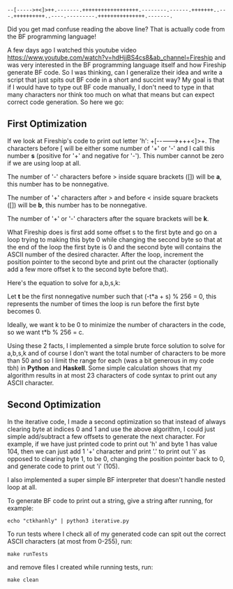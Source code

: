 ```
--[----->+<]>++.-------.++++++++++++++++++.--------.------.+++++++..---.++++++++++..----.---------.+++++++++++++++.-------.
```

Did you get mad confuse reading the above line? That is actually code from the BF programming language!

A few days ago I watched this youtube video https://www.youtube.com/watch?v=hdHjjBS4cs8&ab_channel=Fireship and was very interested in the BF programming language itself and how Fireship generate BF code. So I was thinking, can I generalize their idea and write a script that just spits out BF code in a short and succint way? My goal is that if I would have to type out BF code manually, I don't need to type in that many characters nor think too much on what that means but can expect correct code generation. So here we go:

## First Optimization

If we look at Fireship's code to print out letter 'h':
+[----->+++<]>+.
The characters before [ will be either some number of '+' or '-' and I call this number **s** (positive for '+' and negative for '-'). This number cannot be zero if we are using loop at all.

The number of '-' characters before > inside square brackets ([]) will be **a**, this number has to be nonnegative.

The number of '+' characters after > and before < inside square brackets ([]) will be **b**, this number has to be nonnegative.

The number of '+' or '-' characters after the square brackets will be **k**.

What Fireship does is first add some offset s to the first byte and go on a loop trying to making this byte 0 while changing the second byte so that at the end of the loop the first byte is 0 and the second byte will contains the ASCII number of the desired character. After the loop, increment the position pointer to the second byte and print out the character (optionally add a few more offset k to the second byte before that).

Here's the equation to solve for a,b,s,k:

Let **t** be the first nonnegative number such that (-t*a + s) % 256 = 0, this represents the number of times the loop is run before the first byte becomes 0.

Ideally, we want k to be 0 to minimize the number of characters in the code, so we want t*b % 256 = c.

Using these 2 facts, I implemented a simple brute force solution to solve for a,b,s,k and of course I don't want the total number of characters to be more than 50 and so I limit the range for each (was a bit generous in my code tbh) in **Python** and **Haskell**. Some simple calculation shows that my algorithm results in at most 23 characters of code syntax to print out any ASCII character.


## Second Optimization

In the iterative code, I made a second optimization so that instead of always clearing byte at indices 0 and 1 and use the above algorithm, I could just simple add/subtract a few offsets to generate the next character. For example, if we have just printed code to print out 'h' and byte 1 has value 104, then we can just add 1 '+' character and print '.' to print out 'i' as opposed to clearing byte 1, to be 0, changing the position pointer back to 0, and generate code to print out 'i' (105).

I also implemented a super simple BF interpreter that doesn't handle nested loop at all.

To generate BF code to print out a string, give a string after running, for example:

```
echo "ctkhanhly" | python3 iterative.py
```

To run tests where I check all of my generated code can spit out the correct ASCII characters (at most from 0-255), run:

```
make runTests
```

and remove files I created while running tests, run:

```
make clean
```
